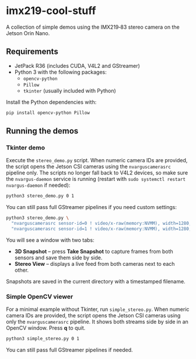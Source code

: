 # imx219-cool-stuff

A collection of simple demos using the IMX219‑83 stereo camera on the Jetson Orin Nano.

## Requirements

* JetPack R36 (includes CUDA, V4L2 and GStreamer)
* Python 3 with the following packages:
  * `opencv-python`
  * `Pillow`
  * `tkinter` (usually included with Python)

Install the Python dependencies with:

```bash
pip install opencv-python Pillow
```

## Running the demos

### Tkinter demo

Execute the `stereo_demo.py` script. When numeric camera IDs are provided, the
script opens the Jetson CSI cameras using the `nvarguscamerasrc` pipeline only.
The scripts no longer fall back to V4L2 devices, so make sure the `nvargus-daemon`
service is running (restart with `sudo systemctl restart nvargus-daemon` if needed):

```bash
python3 stereo_demo.py 0 1
```

You can still pass full GStreamer pipelines if you need custom settings:

```bash
python3 stereo_demo.py \
  "nvarguscamerasrc sensor-id=0 ! video/x-raw(memory:NVMM), width=1280, height=720, framerate=30/1 ! nvvidconv ! video/x-raw, format=BGRx ! videoconvert ! appsink" \
  "nvarguscamerasrc sensor-id=1 ! video/x-raw(memory:NVMM), width=1280, height=720, framerate=30/1 ! nvvidconv ! video/x-raw, format=BGRx ! videoconvert ! appsink"
```

You will see a window with two tabs:

* **3D Snapshot** – press **Take Snapshot** to capture frames from both sensors and save them side by side.
* **Stereo View** – displays a live feed from both cameras next to each other.

Snapshots are saved in the current directory with a timestamped filename.

### Simple OpenCV viewer

For a minimal example without Tkinter, run `simple_stereo.py`. When numeric
camera IDs are provided, the script opens the Jetson CSI cameras using only the
`nvarguscamerasrc` pipeline. It shows both streams side by
side in an OpenCV window. Press **q** to quit.

```bash
python3 simple_stereo.py 0 1
```

You can still pass full GStreamer pipelines if needed.
